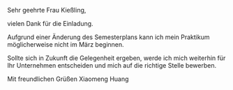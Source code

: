 Sehr geehrte Frau Kießling,

vielen Dank für die Einladung.

Aufgrund einer Änderung des Semesterplans kann ich mein Praktikum möglicherweise nicht im März beginnen.

Sollte sich in Zukunft die Gelegenheit ergeben, werde ich mich weiterhin für Ihr Unternehmen entscheiden und mich auf die richtige Stelle bewerben.

Mit freundlichen Grüßen
Xiaomeng Huang
